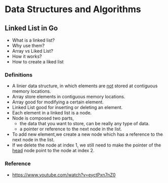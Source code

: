 # Data Structures and Algorithms

## Linked List in Go

- What is a linked list?
- Why use them?
- Array vs Liked List?
- How it works?
- How to create a liked list

### Definitions

- A linier data structure, in which elements are <u>not</u> stored at contiguous memory locations.
- Array store elements in contiguous memory locations.
- Array good for modifying a certain element.
- Linked List good for inserting or deleting an element.
- Each element in a linked list is a node.
- Node is composed two parts,
  - the data that you want to store, can be really any type of data.
  - a pointer or reference to the next node in the list.
- To add new element,we create a new node which has a reference to the next node in the list.
- If we delete the node at index 1, we still need to make the pointer of the <u>head</u> node point to the node at index 2.

### Reference

- https://www.youtube.com/watch?v=eyctPxn7nZ0
